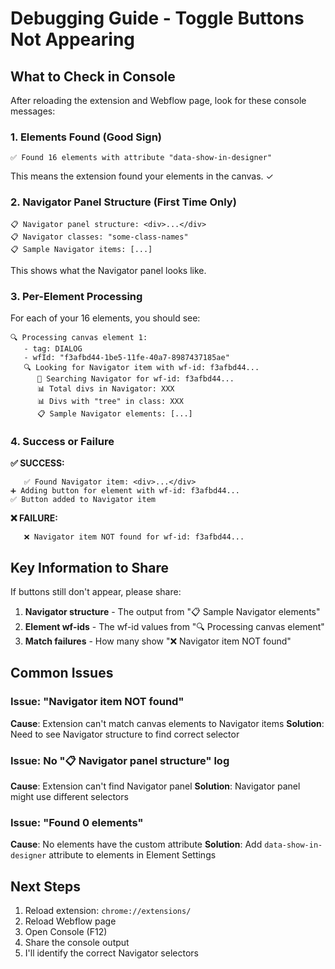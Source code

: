 # Debugging Guide - Toggle Buttons Not Appearing

## What to Check in Console

After reloading the extension and Webflow page, look for these console messages:

### 1. **Elements Found (Good Sign)**
```
✅ Found 16 elements with attribute "data-show-in-designer"
```
This means the extension found your elements in the canvas. ✓

### 2. **Navigator Panel Structure (First Time Only)**
```
📋 Navigator panel structure: <div>...</div>
📋 Navigator classes: "some-class-names"
📋 Sample Navigator items: [...]
```
This shows what the Navigator panel looks like.

### 3. **Per-Element Processing**
For each of your 16 elements, you should see:
```
🔍 Processing canvas element 1:
   - tag: DIALOG
   - wfId: "f3afbd44-1be5-11fe-40a7-8987437185ae"
   🔍 Looking for Navigator item with wf-id: f3afbd44...
      🔎 Searching Navigator for wf-id: f3afbd44...
      📊 Total divs in Navigator: XXX
      📊 Divs with "tree" in class: XXX
      📋 Sample Navigator elements: [...]
```

### 4. **Success or Failure**

**✅ SUCCESS:**
```
   ✅ Found Navigator item: <div>...</div>
➕ Adding button for element with wf-id: f3afbd44...
✅ Button added to Navigator item
```

**❌ FAILURE:**
```
   ❌ Navigator item NOT found for wf-id: f3afbd44...
```

## Key Information to Share

If buttons still don't appear, please share:

1. **Navigator structure** - The output from "📋 Sample Navigator elements"
2. **Element wf-ids** - The wf-id values from "🔍 Processing canvas element"
3. **Match failures** - How many show "❌ Navigator item NOT found"

## Common Issues

### Issue: "Navigator item NOT found"
**Cause**: Extension can't match canvas elements to Navigator items
**Solution**: Need to see Navigator structure to find correct selector

### Issue: No "📋 Navigator panel structure" log
**Cause**: Extension can't find Navigator panel
**Solution**: Navigator panel might use different selectors

### Issue: "Found 0 elements"
**Cause**: No elements have the custom attribute
**Solution**: Add `data-show-in-designer` attribute to elements in Element Settings

## Next Steps

1. Reload extension: `chrome://extensions/`
2. Reload Webflow page
3. Open Console (F12)
4. Share the console output
5. I'll identify the correct Navigator selectors
